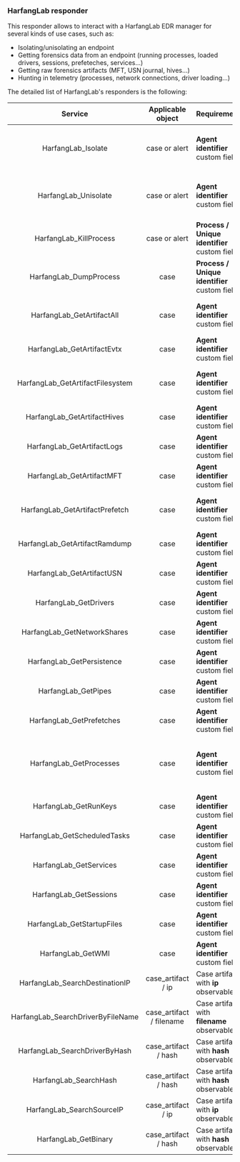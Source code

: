 ### HarfangLab responder

This responder allows to interact with a HarfangLab EDR manager for several kinds of use cases, such as: 
  * Isolating/unisolating an endpoint
  * Getting forensics data from an endpoint (running processes, loaded drivers, sessions, prefeteches, services...)
  * Getting raw forensics artifacts (MFT, USN journal, hives...)
  * Hunting in telemetry (processes, network connections, driver loading...) 

The detailed list of HarfangLab's responders is the following:

| Service                               | Applicable object                     | Requirement                           | Description                                                                                   |
|:-------------------------------------:|:-------------------------------------:|:--------------------------------------|:---------------------------------------------------------------------------------------|
|HarfangLab_Isolate                     | case or alert                         | **Agent identifier** custom field.    | Allows to isolate an endpoint (add a HarfangLab:isolated tag to a case when done).     |
|HarfangLab_Unisolate                   | case or alert                         | **Agent identifier** custom field.    | Allows to unisolate and endpoint (add a HarfangLab:unisolated tag to a case when done).|
|HarfangLab_KillProcess                 | case or alert                         | **Process / Unique identifier** custom field.| Allows to kill a process.                                                       |
|HarfangLab_DumpProcess                 | case                                  | **Process / Unique identifier** custom field.| Allows to dump a process memory.                                                |
|HarfangLab_GetArtifactAll              | case                                  | **Agent identifier** custom field.    | Allows to get an archive file with all artifacts (MFT, USN, EVTX, etc.).               |
|HarfangLab_GetArtifactEvtx             | case                                  | **Agent identifier** custom field.    | Allows to get an archive file with Evtx artifact (Windows).                            |
|HarfangLab_GetArtifactFilesystem       | case                                  | **Agent identifier** custom field.    | Allows to get an archive file with file system artifact (Linux).                       |
|HarfangLab_GetArtifactHives            | case                                  | **Agent identifier** custom field.    | Allows to get an archive file with Hives artifact (Windows).                           |
|HarfangLab_GetArtifactLogs             | case                                  | **Agent identifier** custom field.    | Allows to get an archive file with Logs artifact (Linux).                              |
|HarfangLab_GetArtifactMFT              | case                                  | **Agent identifier** custom field.    | Allows to get an archive file with MFT artifact (Windows).                             |
|HarfangLab_GetArtifactPrefetch         | case                                  | **Agent identifier** custom field.    | Allows to get an archive file with Prefetch artifact (Windows).                        |
|HarfangLab_GetArtifactRamdump          | case                                  | **Agent identifier** custom field.    | Allows to get an archive file with a RAM dump artifact.                                |
|HarfangLab_GetArtifactUSN              | case                                  | **Agent identifier** custom field.    | Allows to get an archive file with USN journal artifact.                               |
|HarfangLab_GetDrivers                  | case                                  | **Agent identifier** custom field.    | Allows to get the list of loaded drivers.                                              |
|HarfangLab_GetNetworkShares            | case                                  | **Agent identifier** custom field.    | Allows to get the list of network shares.                                              |
|HarfangLab_GetPersistence              | case                                  | **Agent identifier** custom field.    | Allows to get the list of persistence items (Linux).                                   |
|HarfangLab_GetPipes                    | case                                  | **Agent identifier** custom field.    | Allows to get the list of pipes.                                                       |
|HarfangLab_GetPrefetches               | case                                  | **Agent identifier** custom field.    | Allows to get the list of prefetches.                                                  |
|HarfangLab_GetProcesses                | case                                  | **Agent identifier** custom field.    | Allows to get the list of running processes and their associated information (open sockets, handles, threads...).        |
|HarfangLab_GetRunKeys                  | case                                  | **Agent identifier** custom field.    | Allows to get the list of RUN keys.                                                    |
|HarfangLab_GetScheduledTasks           | case                                  | **Agent identifier** custom field.    | Allows to get the list of scheduled tasks.                                             |
|HarfangLab_GetServices                 | case                                  | **Agent identifier** custom field.    | Allows to get the list of services.                                                    |
|HarfangLab_GetSessions                 | case                                  | **Agent identifier** custom field.    | Allows to get the list of sessions.                                                    |
|HarfangLab_GetStartupFiles             | case                                  | **Agent identifier** custom field.    | Allows to get the list of startup files.                                               |
|HarfangLab_GetWMI                      | case                                  | **Agent identifier** custom field.    | Allows to get the list of WMI items.                                                   |
|HarfangLab_SearchDestinationIP         | case_artifact / ip                    | Case artifact with **ip** observable. | Allows to search the destination IP in the whole telemetry.                            |
|HarfangLab_SearchDriverByFileName      | case_artifact / filename              | Case artifact with **filename** observable. | Allows to search the driver filename in the whole telemetry.                     |
|HarfangLab_SearchDriverByHash          | case_artifact / hash                  | Case artifact with **hash** observable. | Allows to search the driver hash in the whole telemetry.                             |
|HarfangLab_SearchHash                  | case_artifact / hash                  | Case artifact with **hash** observable. | Allows to search the file hash in the whole telemetry.                               |
|HarfangLab_SearchSourceIP              | case_artifact / ip                    | Case artifact with **ip** observable. | Allows to search the source IP in the whole telemetry.                                 |
|HarfangLab_GetBinary                   | case_artifact / hash                  | Case artifact with **hash** observable. | Allows to search the file hash in the whole telemetry.                               |


